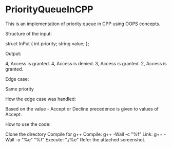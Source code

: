 # PriorityQueueInCPP
This is an implementation of priority queue in CPP using OOPS concepts.

Structure of the input:

struct InPut {
	int priority;
	string value;
};

Output:

4, Access is granted.
4, Access is denied.
3, Access is granted.
2, Access is granted.

Edge case:

Same priority 

How the edge case was handled:

Based on the value  - Accept or Decline
precedence is given to values of Accept.

How to use the code:

Clone the directory
Compile for g++ 
Compile: g++ -Wall -c "%f"
Link: g++ -Wall -o "%e" "%f"
Execute: "./%e"
Refer the attached screenshot.
